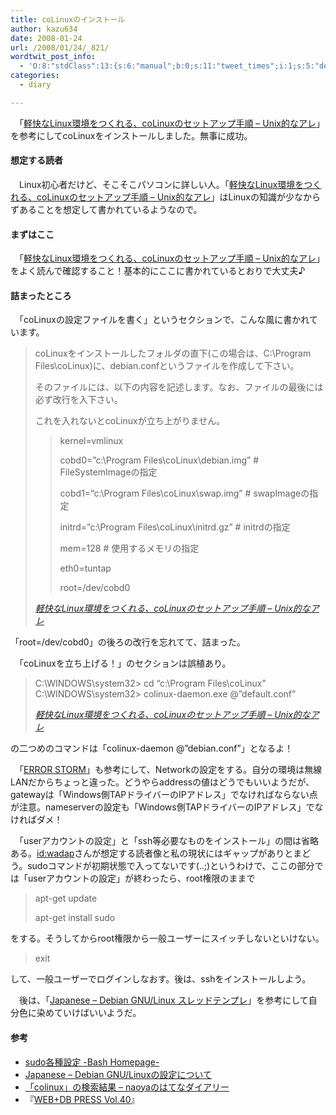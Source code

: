 ```yaml
---
title: coLinuxのインストール
author: kazu634
date: 2008-01-24
url: /2008/01/24/_821/
wordtwit_post_info:
  - 'O:8:"stdClass":13:{s:6:"manual";b:0;s:11:"tweet_times";i:1;s:5:"delay";i:0;s:7:"enabled";i:1;s:10:"separation";s:2:"60";s:7:"version";s:3:"3.7";s:14:"tweet_template";b:0;s:6:"status";i:2;s:6:"result";a:0:{}s:13:"tweet_counter";i:2;s:13:"tweet_log_ids";a:1:{i:0;i:3653;}s:9:"hash_tags";a:0:{}s:8:"accounts";a:1:{i:0;s:7:"kazu634";}}'
categories:
  - diary

---
```

<div class="section">
<p>
    　「<a href="http://d.hatena.ne.jp/wadap/20080121/1200922697#c" onclick="__gaTracker('send', 'event', 'outbound-article', 'http://d.hatena.ne.jp/wadap/20080121/1200922697#c', '軽快なLinux環境をつくれる、coLinuxのセットアップ手順 &#8211; Unix的なアレ');" target="_blank">軽快なLinux環境をつくれる、coLinuxのセットアップ手順 &#8211; Unix的なアレ</a>」を参考にしてcoLinuxをインストールしました。無事に成功。
</p>
  
<h4>
    想定する読者
</h4>
  
<p>
    　Linux初心者だけど、そこそこパソコンに詳しい人。「<a href="http://d.hatena.ne.jp/wadap/20080121/1200922697#c" onclick="__gaTracker('send', 'event', 'outbound-article', 'http://d.hatena.ne.jp/wadap/20080121/1200922697#c', '軽快なLinux環境をつくれる、coLinuxのセットアップ手順 &#8211; Unix的なアレ');" target="_blank">軽快なLinux環境をつくれる、coLinuxのセットアップ手順 &#8211; Unix的なアレ</a>」はLinuxの知識が少なからずあることを想定して書かれているようなので。
</p>
  
<h4>
    まずはここ
</h4>
  
<p>
    　「<a href="http://d.hatena.ne.jp/wadap/20080121/1200922697#c" onclick="__gaTracker('send', 'event', 'outbound-article', 'http://d.hatena.ne.jp/wadap/20080121/1200922697#c', '軽快なLinux環境をつくれる、coLinuxのセットアップ手順 &#8211; Unix的なアレ');" target="_blank">軽快なLinux環境をつくれる、coLinuxのセットアップ手順 &#8211; Unix的なアレ</a>」をよく読んで確認すること！基本的にここに書かれているとおりで大丈夫♪
</p>
  
<h4>
    詰まったところ
</h4>
  
<p>
    　「coLinuxの設定ファイルを書く」というセクションで、こんな風に書かれています。
</p>
  
<blockquote title="軽快なLinux環境をつくれる、coLinuxのセットアップ手順 - Unix的なアレ" cite="http://d.hatena.ne.jp/wadap/20080121/1200922697#c">
<p>
      coLinuxをインストールしたフォルダの直下(この場合は、C:\Program Files\coLinux)に、debian.confというファイルを作成して下さい。
</p>
    
<p>
      そのファイルには、以下の内容を記述します。なお、ファイルの最後には必ず改行を入下さい。
</p>
    
<p>
      これを入れないとcoLinuxが立ち上がりません。
</p>
    
<blockquote>
<p>
        kernel=vmlinux
</p>
      
<p>
        cobd0=&#8221;c:\Program Files\coLinux\debian.img&#8221; # FileSystemImageの指定
</p>
      
<p>
        cobd1=&#8221;c:\Program Files\coLinux\swap.img&#8221; # swapImageの指定
</p>
      
<p>
        initrd=&#8221;c:\Program Files\coLinux\initrd.gz&#8221; # initrdの指定
</p>
      
<p>
        mem=128 # 使用するメモリの指定
</p>
      
<p>
        eth0=tuntap
</p>
      
<p>
        root=/dev/cobd0
</p>
</blockquote>
    
<p>
<cite><a href="http://d.hatena.ne.jp/wadap/20080121/1200922697#c" onclick="__gaTracker('send', 'event', 'outbound-article', 'http://d.hatena.ne.jp/wadap/20080121/1200922697#c', '軽快なLinux環境をつくれる、coLinuxのセットアップ手順 &#8211; Unix的なアレ');" target="_blank">軽快なLinux環境をつくれる、coLinuxのセットアップ手順 &#8211; Unix的なアレ</a></cite>
</p>
</blockquote>
  
<p>
    「root=/dev/cobd0」の後ろの改行を忘れてて、詰まった。
</p>
  
<p>
    　「coLinuxを立ち上げる！」のセクションは誤植あり。
</p>
  
<blockquote title="軽快なLinux環境をつくれる、coLinuxのセットアップ手順 - Unix的なアレ" cite="http://d.hatena.ne.jp/wadap/20080121/1200922697#c">
<p>
      C:\WINDOWS\system32> cd &#8220;c:\Program Files\coLinux&#8221; C:\WINDOWS\system32> colinux-daemon.exe @&#8221;default.conf&#8221;
</p>
    
<p>
<cite><a href="http://d.hatena.ne.jp/wadap/20080121/1200922697#c" onclick="__gaTracker('send', 'event', 'outbound-article', 'http://d.hatena.ne.jp/wadap/20080121/1200922697#c', '軽快なLinux環境をつくれる、coLinuxのセットアップ手順 &#8211; Unix的なアレ');" target="_blank">軽快なLinux環境をつくれる、coLinuxのセットアップ手順 &#8211; Unix的なアレ</a></cite>
</p>
</blockquote>
  
<p>
    の二つめのコマンドは「colinux-daemon @&#8221;debian.conf&#8221;」となるよ！
</p>
  
<p>
    　「<a href="http://www.geocities.jp/error_storm/colinux2-2C.html" onclick="__gaTracker('send', 'event', 'outbound-article', 'http://www.geocities.jp/error_storm/colinux2-2C.html', 'ERROR STORM');" target="_blank">ERROR STORM</a>」も参考にして、Networkの設定をする。自分の環境は無線LANだからちょっと違った。どうやらaddressの値はどうでもいいようだが、gatewayは「Windows側TAPドライバーのIPアドレス」でなければならない点が注意。nameserverの設定も「Windows側TAPドライバーのIPアドレス」でなければダメ！
</p>
  
<p>
    　「userアカウントの設定」と「ssh等必要なものをインストール」の間は省略ある。<a href="http://d.hatena.ne.jp/wadap/" onclick="__gaTracker('send', 'event', 'outbound-article', 'http://d.hatena.ne.jp/wadap/', 'id:wadap');">id:wadap</a>さんが想定する読者像と私の現状にはギャップがありとまどう。sudoコマンドが初期状態で入ってないです(..;)というわけで、ここの部分では「userアカウントの設定」が終わったら、root権限のままで
</p>
  
<blockquote>
<p>
      apt-get update
</p>
    
<p>
      apt-get install sudo
</p>
</blockquote>
  
<p>
    をする。そうしてからroot権限から一般ユーザーにスイッチしないといけない。
</p>
  
<blockquote>
<p>
      exit
</p>
</blockquote>
  
<p>
    して、一般ユーザーでログインしなおす。後は、sshをインストールしよう。
</p>
  
<p>
    　後は、「<a href="http://debian.fam.cx/index.php?Japanese#content_1_1" onclick="__gaTracker('send', 'event', 'outbound-article', 'http://debian.fam.cx/index.php?Japanese#content_1_1', 'Japanese &#8211; Debian GNU/Linux スレッドテンプレ');" target="_blank">Japanese &#8211; Debian GNU/Linux スレッドテンプレ</a>」を参考にして自分色に染めていけばいいようだ。
</p>
  
<h4>
    参考
</h4>
  
<ul>
<li>
<a href="http://homepage2.nifty.com/BASH/sol/tool/sudo_config.html" onclick="__gaTracker('send', 'event', 'outbound-article', 'http://homepage2.nifty.com/BASH/sol/tool/sudo_config.html', 'sudo各種設定 -Bash Homepage-');" target="_blank">sudo各種設定 -Bash Homepage-</a>
</li>
<li>
<a href="http://debian.fam.cx/index.php?Japanese#content_1_1" onclick="__gaTracker('send', 'event', 'outbound-article', 'http://debian.fam.cx/index.php?Japanese#content_1_1', 'Japanese &#8211; Debian GNU/Linuxの設定について');" target="_blank">Japanese &#8211; Debian GNU/Linuxの設定について</a>
</li>
<li>
<a href="http://d.hatena.ne.jp/naoya/searchdiary?word=colinux" onclick="__gaTracker('send', 'event', 'outbound-article', 'http://d.hatena.ne.jp/naoya/searchdiary?word=colinux', '「colinux」の検索結果 &#8211; naoyaのはてなダイアリー');" target="_blank">「colinux」の検索結果 &#8211; naoyaのはてなダイアリー</a>
</li>
<li>
      『<a href="http://d.hatena.ne.jp/asin/477413192X" onclick="__gaTracker('send', 'event', 'outbound-article', 'http://d.hatena.ne.jp/asin/477413192X', 'WEB+DB PRESS Vol.40');">WEB+DB PRESS Vol.40</a>』
</li>
</ul>
</div>